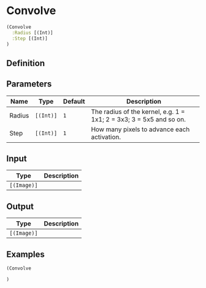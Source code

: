 # Convolve

```clojure
(Convolve
  :Radius [(Int)]
  :Step [(Int)]
)
```

## Definition


## Parameters
| Name | Type | Default | Description |
|------|------|---------|-------------|
| Radius | `[(Int)]` | `1` | The radius of the kernel, e.g. 1 = 1x1; 2 = 3x3; 3 = 5x5 and so on. |
| Step | `[(Int)]` | `1` | How many pixels to advance each activation. |


## Input
| Type | Description |
|------|-------------|
| `[(Image)]` |  |


## Output
| Type | Description |
|------|-------------|
| `[(Image)]` |  |


## Examples

```clojure
(Convolve

)
```
